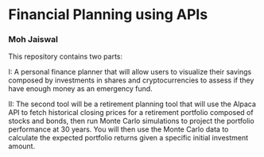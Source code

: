 # Financial Planning using APIs
### Moh Jaiswal

This repository contains two parts:

I: A personal finance planner that will allow users to visualize their savings composed by investments in shares and cryptocurrencies to assess if they have enough money as an emergency fund.

II: The second tool will be a retirement planning tool that will use the Alpaca API to fetch historical closing prices for a retirement portfolio composed of stocks and bonds, then run Monte Carlo simulations to project the portfolio performance at 30 years. You will then use the Monte Carlo data to calculate the expected portfolio returns given a specific initial investment amount.
